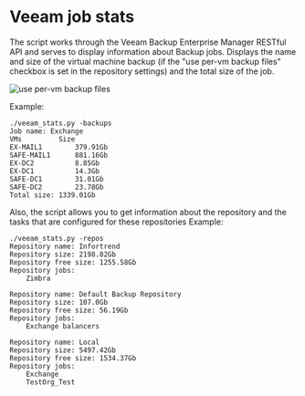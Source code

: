 # Veeam job stats

The script works through the Veeam Backup Enterprise Manager RESTful API and serves to display information about Backup jobs. Displays the name and size of the virtual machine backup (if the "use per-vm backup files" checkbox is set in the repository settings) and the total size of the job.

![use per-vm backup files](https://d1ro8r1rbfn3jf.cloudfront.net/ms_22938/QfYd2NYPC2tRHneAKIKt407FHJ1HIg/veeam%2Boncloud%2B%2528RDP%2529%2B2018-02-16%2B08-52-38.png?Expires=1518846794&Signature=D8Ddw-NxrwaANDT0W9nxtS6Y~5BDOj2Od4F9tud1C1-vE0FlCf1QbGWwo1MBsunGaTanGTtezMJXjD5zAvGHfNeIU7C-Cq~f7Es1hs4x-AlUvkNltTU3T~6aWWqpNQWYdS7hz6ByoxlQKP5WRUWuJPaI3Co~802Ss2K0V5JU-PPx9N3OehHRhw9ZvxopVRiw1BwIkQnwCivbxQ39GNuSd5ceJ49kl5d3TxihIH21CE-NsIK169aWYHaGJonEeQQBSf9AHQf9QE5TFwyrp9xteqk1G4id-eaoIjFfSTTx9dPYD8Gz-mtEWsI1v49yFTKS1Ian3A77wqUvWyKCbqAdlg__&Key-Pair-Id=APKAJHEJJBIZWFB73RSA)


Example:
```
./veeam_stats.py -backups
Job name: Exchange
VMs			Size
EX-MAIL1		379.91Gb
SAFE-MAIL1		881.16Gb
EX-DC2			8.85Gb
EX-DC1			14.3Gb
SAFE-DC1		31.01Gb
SAFE-DC2		23.78Gb
Total size: 1339.01Gb
```
Also, the script allows you to get information about the repository and the tasks that are configured for these repositories
Example:
```
./veeam_stats.py -repos
Repository name: Infortrend
Repository size: 2198.82Gb
Repository free size: 1255.58Gb
Repository jobs:
	Zimbra

Repository name: Default Backup Repository
Repository size: 107.0Gb
Repository free size: 56.19Gb
Repository jobs:
	Exchange balancers

Repository name: Local
Repository size: 5497.42Gb
Repository free size: 1534.37Gb
Repository jobs:
	Exchange
	TestOrg_Test
```
